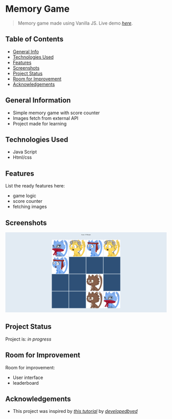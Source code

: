 # Memory Game

> Memory game made using Vanilla JS.
> Live demo [_here_](https://loremmemorygame.netlify.app/).

## Table of Contents

- [General Info](#general-information)
- [Technologies Used](#technologies-used)
- [Features](#features)
- [Screenshots](#screenshots)
- [Project Status](#project-status)
- [Room for Improvement](#room-for-improvement)
- [Acknowledgements](#acknowledgements)

## General Information

- Simple memory game with score counter
- Images fetch from external API
- Project made for learning

## Technologies Used

- Java Script
- Html/css

## Features

List the ready features here:

- game logic
- score counter
- fetching images

## Screenshots

![Game Screenshot](./appScreenShot.png)

## Project Status

Project is: _in progress_

## Room for Improvement

Room for improvement:

- User interface
- leaderboard

## Acknowledgements

- This project was inspired by [_this tutorial_](https://youtu.be/-tlb4tv4mC4) by [_developedbyed_](https://developedbyed.com/)
